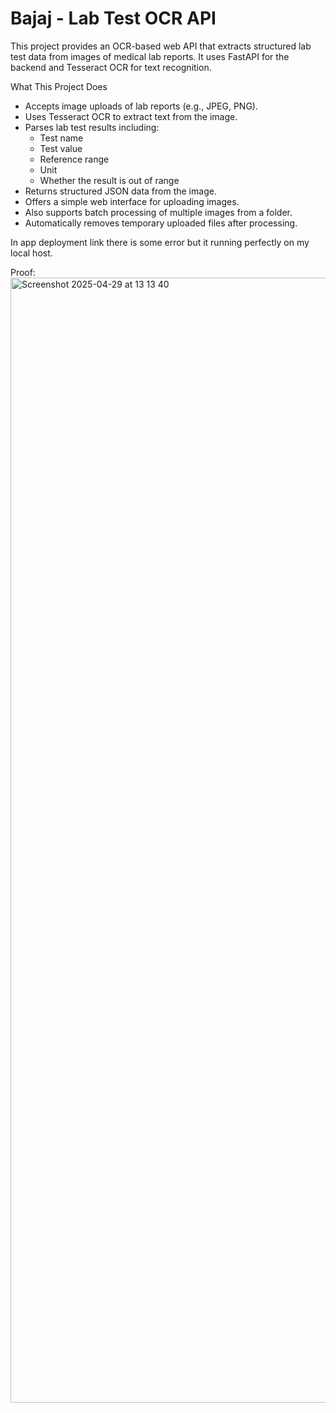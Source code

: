 # Bajaj - Lab Test OCR API
This project provides an OCR-based web API that extracts structured lab test data from images of medical lab reports. It uses FastAPI for the backend and Tesseract OCR for text recognition.

What This Project Does

- Accepts image uploads of lab reports (e.g., JPEG, PNG).
- Uses Tesseract OCR to extract text from the image.
- Parses lab test results including:
  - Test name
  - Test value
  - Reference range
  - Unit
  - Whether the result is out of range
- Returns structured JSON data from the image.
- Offers a simple web interface for uploading images.
- Also supports batch processing of multiple images from a folder.
- Automatically removes temporary uploaded files after processing.


In app deployment link there is some error but it running perfectly on my local host.

Proof: 
<img width="1800" alt="Screenshot 2025-04-29 at 13 13 40" src="https://github.com/user-attachments/assets/06e8bb54-0f91-4c40-b4dd-05ca405c0f37" />
